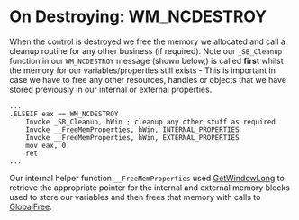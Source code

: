 # On Destroying: WM\_NCDESTROY

When the control is destroyed we free the memory we allocated and call a cleanup routine for any other business \(if required\). Note our `_SB_Cleanup` function in our `WM_NCDESTROY` message \(shown below,\) is called **first** whilst the memory for our variables/properties still exists - This is important in case we have to free any other resources, handles or objects that we have stored previously in our internal or external properties.

```x86asm
...
.ELSEIF eax == WM_NCDESTROY
    Invoke _SB_Cleanup, hWin ; cleanup any other stuff as required
    Invoke __FreeMemProperties, hWin, INTERNAL_PROPERTIES
    Invoke __FreeMemProperties, hWin, EXTERNAL_PROPERTIES
    mov eax, 0
    ret
...
```

Our internal helper function `__FreeMemProperties` used [GetWindowLong](https://msdn.microsoft.com/en-us/library/windows/desktop/ms633584%28v=vs.85%29.aspx) to retrieve the appropriate pointer for the internal and external memory blocks used to store our variables and then frees that memory with calls to [GlobalFree](https://msdn.microsoft.com/en-us/library/windows/desktop/aa366579%28v=vs.85%29.aspx).

